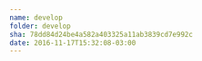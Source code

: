 ```yaml
---
name: develop
folder: develop
sha: 78dd84d24be4a582a403325a11ab3839cd7e992c
date: 2016-11-17T15:32:08-03:00
---
```

